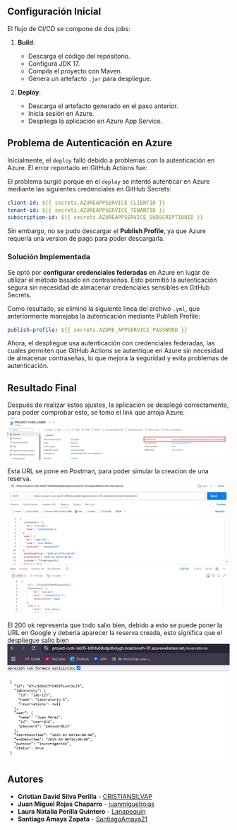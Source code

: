 ## Configuración Inicial

El flujo de CI/CD se compone de dos jobs:

1. **Build**:
    - Descarga el código del repositorio.
    - Configura JDK 17.
    - Compila el proyecto con Maven.
    - Genera un artefacto `.jar` para despliegue.

2. **Deploy**:
    - Descarga el artefacto generado en el paso anterior.
    - Inicia sesión en Azure.
    - Despliega la aplicación en Azure App Service.

## Problema de Autenticación en Azure

Inicialmente, el `deploy` falló debido a problemas con la autenticación en Azure. El error reportado en GitHub Actions fue:

El problema surgió porque en el `deploy` se intentó autenticar en Azure mediante las siguientes credenciales en GitHub Secrets:

```yaml
client-id: ${{ secrets.AZUREAPPSERVICE_CLIENTID }}
tenant-id: ${{ secrets.AZUREAPPSERVICE_TENANTID }}
subscription-id: ${{ secrets.AZUREAPPSERVICE_SUBSCRIPTIONID }}
```

Sin embargo, no se pudo descargar el **Publish Profile**, ya que Azure requería una version de pago para poder descargarla.

### Solución Implementada

Se optó por **configurar credenciales federadas** en Azure en lugar de utilizar el método basado en contraseñas. Esto permitió la autenticación segura sin necesidad de almacenar credenciales sensibles en GitHub Secrets.

Como resultado, se eliminó la siguiente línea del archivo `.yml`, que anteriormente manejaba la autenticación mediante Publish Profile:

```yaml
publish-profile: ${{ secrets.AZURE_APPSERVICE_PASSWORD }}
```

Ahora, el despliegue usa autenticación con credenciales federadas, las cuales permiten que GitHub Actions se autentique en Azure sin necesidad de almacenar contraseñas, lo que mejora la seguridad y evita problemas de autenticación.

## Resultado Final

Después de realizar estos ajustes, la aplicación se desplegó correctamente, para poder comprobar esto, se tomo el link que arroja Azure.
![image1](images/1.png)

Esta URL se pone en Postman, para poder simular la creacion de una reserva.
![image1](images/2.png)

El 200 ok representa que todo salio bien, debido a esto se puede poner la URL en Google y deberia aparecer la reserva creada, esto significa que el despliegue salio bien
![image1](images/3.png)

## Autores
* **Cristian David Silva Perilla** - [CRISTIANSILVAP](https://github.com/CRISTIANSILVAP)
* **Juan Miguel Rojas Chaparro** - [juanmiguelrojas](https://github.com/juanmiguelrojas)
* **Laura Natalia Perilla Quintero** - [Lanapequin](https://github.com/Lanapequin)
* **Santiago Amaya Zapata** - [SantiagoAmaya21](https://github.com/SantiagoAmaya21)